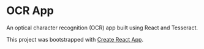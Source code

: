 # OCR App

An optical character recognition (OCR) app built using React and Tesseract.

This project was bootstrapped with [Create React App](https://github.com/facebook/create-react-app).
